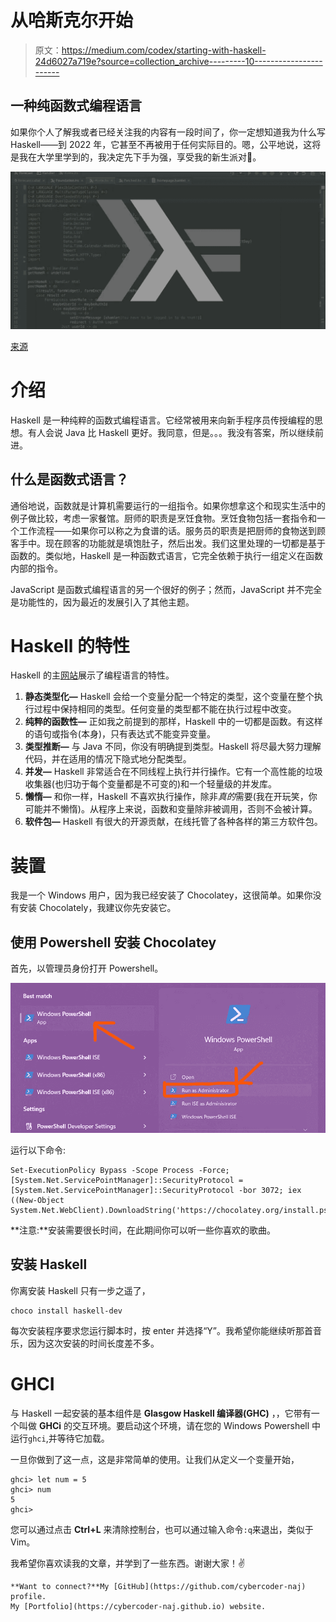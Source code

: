 # 从哈斯克尔开始

> 原文：<https://medium.com/codex/starting-with-haskell-24d6027a719e?source=collection_archive---------10----------------------->

## 一种纯函数式编程语言

如果你个人了解我或者已经关注我的内容有一段时间了，你一定想知道我为什么写 Haskell——到 2022 年，它甚至不再被用于任何实际目的。嗯，公平地说，这将是我在大学里学到的，我决定先下手为强，享受我的新生派对🎉。

![](img/0a3df225851ed935883a33d1455fdc8c.png)

[来源](https://www.47deg.com/blog/setting-up-haskell/)

# 介绍

Haskell 是一种纯粹的函数式编程语言。它经常被用来向新手程序员传授编程的思想。有人会说 Java 比 Haskell 更好。我同意，但是。。。我没有答案，所以继续前进。

## 什么是函数式语言？

通俗地说，函数就是计算机需要运行的一组指令。如果你想拿这个和现实生活中的例子做比较，考虑一家餐馆。厨师的职责是烹饪食物。烹饪食物包括一套指令和一个工作流程——如果你可以称之为食谱的话。服务员的职责是把厨师的食物送到顾客手中。现在顾客的功能就是填饱肚子，然后出发。我们这里处理的一切都是基于函数的。类似地，Haskell 是一种函数式语言，它完全依赖于执行一组定义在函数内部的指令。

JavaScript 是函数式编程语言的另一个很好的例子；然而，JavaScript 并不完全是功能性的，因为最近的发展引入了其他主题。

# Haskell 的特性

Haskell 的主[网站](https://www.haskell.org)展示了编程语言的特性。

1.  **静态类型化—** Haskell 会给一个变量分配一个特定的类型，这个变量在整个执行过程中保持相同的类型。任何变量的类型都不能在执行过程中改变。
2.  **纯粹的函数性—** 正如我之前提到的那样，Haskell 中的一切都是函数。有这样的语句或指令(本身)，只有表达式不能变异变量。
3.  **类型推断—** 与 Java 不同，你没有明确提到类型。Haskell 将尽最大努力理解代码，并在适用的情况下隐式地分配类型。
4.  **并发—** Haskell 非常适合在不同线程上执行并行操作。它有一个高性能的垃圾收集器(也归功于每个变量都是不可变的)和一个轻量级的并发库。
5.  **懒惰—** 和你一样，Haskell 不喜欢执行操作，除非*真的*需要(我在开玩笑，你可能并不懒惰)。从程序上来说，函数和变量除非被调用，否则不会被计算。
6.  **软件包—** Haskell 有很大的开源贡献，在线托管了各种各样的第三方软件包。

# 装置

我是一个 Windows 用户，因为我已经安装了 Chocolatey，这很简单。如果你没有安装 Chocolately，我建议你先安装它。

## 使用 Powershell 安装 Chocolatey

首先，以管理员身份打开 Powershell。

![](img/4cdac646466d00b582cfd79308614088.png)

运行以下命令:

```
Set-ExecutionPolicy Bypass -Scope Process -Force; [System.Net.ServicePointManager]::SecurityProtocol = [System.Net.ServicePointManager]::SecurityProtocol -bor 3072; iex ((New-Object System.Net.WebClient).DownloadString('https://chocolatey.org/install.ps1'))
```

**注意:**安装需要很长时间，在此期间你可以听一些你喜欢的歌曲。

## 安装 Haskell

你离安装 Haskell 只有一步之遥了，

```
choco install haskell-dev
```

每次安装程序要求您运行脚本时，按 enter 并选择“Y”。我希望你能继续听那首音乐，因为这次安装的时间长度差不多。

# GHCI

与 Haskell 一起安装的基本组件是 **Glasgow Haskell 编译器(GHC)** ，，它带有一个叫做 **GHCi** 的交互环境。要启动这个环境，请在您的 Windows Powershell 中运行`ghci`,并等待它加载。

一旦你做到了这一点，这是非常简单的使用。让我们从定义一个变量开始，

```
ghci> let num = 5
ghci> num
5
ghci>
```

您可以通过点击 **Ctrl+L** 来清除控制台，也可以通过输入命令`:q`来退出，类似于 Vim。

我希望你喜欢读我的文章，并学到了一些东西。谢谢大家！✌️

```
**Want to connect?**My [GitHub](https://github.com/cybercoder-naj) profile.
My [Portfolio](https://cybercoder-naj.github.io) website.
```